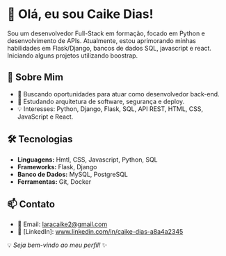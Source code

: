 # 👋 Olá, eu sou Caike Dias!

Sou um desenvolvedor Full-Stack em formação, focado em Python e desenvolvimento de APIs.
Atualmente, estou aprimorando minhas habilidades em Flask/Django, bancos de dados SQL, 
javascript e react. Iniciando alguns projetos utilizando boostrap.

## 🚀 Sobre Mim
- 🔭 Buscando oportunidades para atuar como desenvolvedor back-end.
- 🌱 Estudando arquitetura de software, segurança e deploy.
- 💡 Interesses: Python, Django, Flask, SQL, API REST, HTML, CSS, JavaScript e React.

## 🛠 Tecnologias
- **Linguagens:** Hmtl, CSS, Javascript, Python, SQL
- **Frameworks:** Flask, Django
- **Banco de Dados:** MySQL, PostgreSQL
- **Ferramentas:** Git, Docker

## 📫 Contato
- 📧 Email: laracaike2@gmail.com
- 💼 [LinkedIn]: www.linkedin.com/in/caike-dias-a8a4a2345

💡 _Seja bem-vindo ao meu perfil!_ ✨
